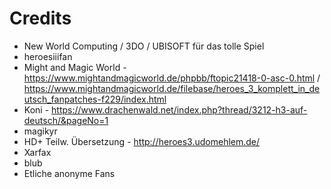 # Credits
* New World Computing / 3DO / UBISOFT für das tolle Spiel
* heroesiiifan
* Might and Magic World - https://www.mightandmagicworld.de/phpbb/ftopic21418-0-asc-0.html / https://www.mightandmagicworld.de/filebase/heroes_3_komplett_in_deutsch_fanpatches-f229/index.html
* Koni - https://www.drachenwald.net/index.php?thread/3212-h3-auf-deutsch/&pageNo=1
* magikyr
* HD+ Teilw. Übersetzung - http://heroes3.udomehlem.de/
* Xarfax
* blub
* Etliche anonyme Fans